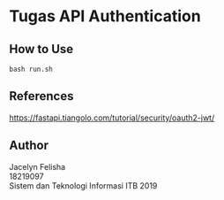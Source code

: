 # Tugas API Authentication

## How to Use

```
bash run.sh
```

## References

https://fastapi.tiangolo.com/tutorial/security/oauth2-jwt/

## Author

Jacelyn Felisha <br />
18219097 <br />
Sistem dan Teknologi Informasi ITB 2019
